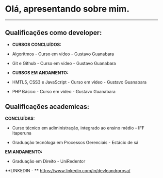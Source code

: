 # **Olá, apresentando sobre mim.** 
___

## Qualificações como developer:


* **CURSOS CONCLUÍDOS:**

* Algoritmos - Curso em vídeo - Gustavo Guanabara

* Git e Github - Curso em vídeo - Gustavo Guanabara 


* **CURSOS EM ANDAMENTO:**

* HMTL5, CSS3 e JavaScript - Curso em vídeo - Gustavo Guanabara

* PHP Básico - Curso em vídeo - Gustavo Guanabara



## Qualificações academicas:

**CONCLUÍDAS:**

* Curso técnico em adiministração, integrado ao ensino médio - IFF Itaperuna

* Graduação tecnóloga em Processos Gerenciais - Estácio de sá


**EM ANDAMENTO:**

* Graduação em Direito - UniRedentor



**LINKEDIN - ** https://www.linkedin.com/in/devleandrorosa/
